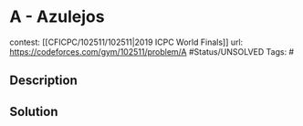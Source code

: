 # A - Azulejos

contest: [[CFICPC/102511/102511|2019 ICPC World Finals]]
url: https://codeforces.com/gym/102511/problem/A
#Status/UNSOLVED
Tags: #

## Description

## Solution

